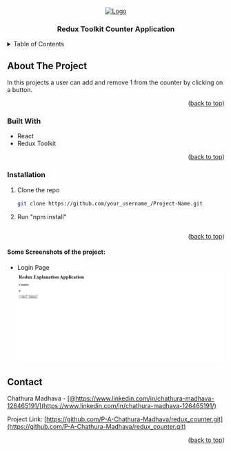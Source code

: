 <a name="readme-top"></a>

<!-- PROJECT LOGO -->
<br />
<div align="center">
  <a href="">
    <img src="https://assets.stickpng.com/images/5848309bcef1014c0b5e4a9a.png" alt="Logo" width="80" height="80">
  </a>

<h3 align="center">Redux Toolkit Counter Application</h3>
</div>

<!-- TABLE OF CONTENTS -->
<details>
  <summary>Table of Contents</summary>
  <ol>
    <li>
      <a href="#about-the-project">About The Project</a>
      <ul>
        <li><a href="#built-with">Built With</a></li>
      </ul>
    </li>
    <li>
      <a href="#getting-started">Getting Started</a>
      <ul>
        <li><a href="#prerequisites">Prerequisites</a></li>
        <li><a href="#installation">Installation</a></li>
      </ul>
    </li>
    <li><a href="#contact">Contact</a></li>
  </ol>
</details>

<!-- ABOUT THE PROJECT -->

## About The Project

In this projects a user can add and remove 1 from the counter by clicking on a button.

<p align="right">(<a href="#readme-top">back to top</a>)</p>

### Built With

- React
- Redux Toolkit

<p align="right">(<a href="#readme-top">back to top</a>)</p>

### Installation

1. Clone the repo
   ```sh
   git clone https://github.com/your_username_/Project-Name.git
2. Run "npm install"
   ```

<p align="right">(<a href="#readme-top">back to top</a>)</p>

#### Some Screenshots of the project:
- Login Page
![image](/images/Home.png)


<!-- CONTACT -->

## Contact

Chathura Madhava - [@https://www.linkedin.com/in/chathura-madhava-126465191/](https://www.linkedin.com/in/chathura-madhava-126465191/)

Project Link: [https://github.com/P-A-Chathura-Madhava/redux_counter.git](https://github.com/P-A-Chathura-Madhava/redux_counter.git)

<p align="right">(<a href="#readme-top">back to top</a>)</p>
